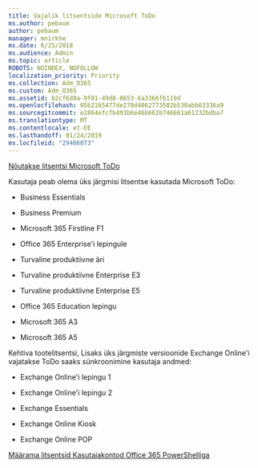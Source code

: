```yaml
---
title: Vajalik litsentside Microsoft ToDo
ms.author: pebaum
author: pebaum
manager: mnirkhe
ms.date: 6/25/2018
ms.audience: Admin
ms.topic: article
ROBOTS: NOINDEX, NOFOLLOW
localization_priority: Priority
ms.collection: Adm_O365
ms.custom: Adm_O365
ms.assetid: b2cf6d0a-9f01-49d8-8653-6a3366f6119d
ms.openlocfilehash: 05b2165477de270d4062773582b530abb63336a9
ms.sourcegitcommit: e2864efcfb493b6e46b662b746661a61232bdba7
ms.translationtype: MT
ms.contentlocale: et-EE
ms.lasthandoff: 01/24/2019
ms.locfileid: "29466073"
---
```

[Nõutakse litsentsi Microsoft ToDo](https://support.office.com/article/381e9d1b-c500-49b5-973e-890fd86528d7.aspx)
  
Kasutaja peab olema üks järgmisi litsentse kasutada Microsoft ToDo:
  
- Business Essentials
    
- Business Premium
    
- Microsoft 365 Firstline F1
    
- Office 365 Enterprise'i lepingule
    
- Turvaline produktiivne äri
    
- Turvaline produktiivne Enterprise E3
    
- Turvaline produktiivne Enterprise E5
    
- Office 365 Education lepingu
    
- Microsoft 365 A3
    
- Microsoft 365 A5
    
Kehtiva tootelitsentsi, Lisaks üks järgmiste versioonide Exchange Online'i vajatakse ToDo saaks sünkroonimine kasutaja andmed: 
  
- Exchange Online'i lepingu 1
    
- Exchange Online'i lepingu 2
    
- Exchange Essentials
    
- Exchange Online Kiosk
    
- Exchange Online POP
    
[Määrama litsentsid Kasutajakontod Office 365 PowerShelliga](https://docs.microsoft.com/en-us/office365/enterprise/powershell/assign-licenses-to-user-accounts-with-office-365-powershell )
  

